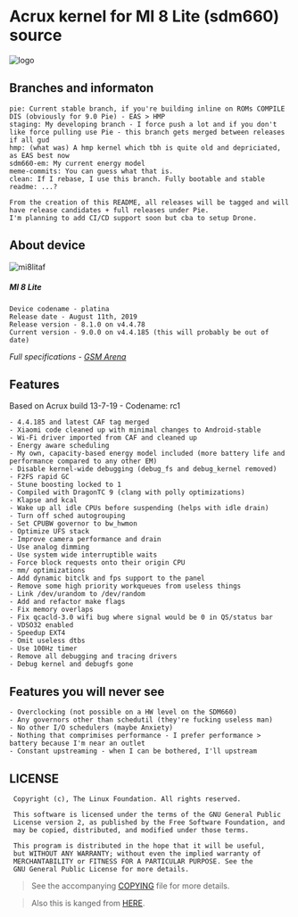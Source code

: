 # Acrux kernel for MI 8 Lite (sdm660) source

![logo](https://telegra.ph/file/d1db0b03507f710adc8c7.png)

## Branches and informaton
```
pie: Current stable branch, if you're building inline on ROMs COMPILE DIS (obviously for 9.0 Pie) - EAS > HMP
staging: My developing branch - I force push a lot and if you don't like force pulling use Pie - this branch gets merged between releases if all gud
hmp: (what was) A hmp kernel which tbh is quite old and depriciated, as EAS best now
sdm660-em: My current energy model
meme-commits: You can guess what that is.
clean: If I rebase, I use this branch. Fully bootable and stable
readme: ...?

From the creation of this README, all releases will be tagged and will have release candidates + full releases under Pie.
I'm planning to add CI/CD support soon but cba to setup Drone.
```

## About device
![mi8litaf](https://telegra.ph/file/9178a36968f4a20820c7a.jpg)

##### MI 8 Lite
```
Device codename - platina
Release date - August 11th, 2019
Release version - 8.1.0 on v4.4.78
Current version - 9.0.0 on v4.4.185 (this will probably be out of date)
```
*Full specifications - [GSM Arena](https://www.gsmarena.com/xiaomi_mi_8_lite-9329.php)*

## Features
Based on Acrux build 13-7-19 - Codename: rc1
```
- 4.4.185 and latest CAF tag merged
- Xiaomi code cleaned up with minimal changes to Android-stable
- Wi-Fi driver imported from CAF and cleaned up
- Energy aware scheduling
- My own, capacity-based energy model included (more battery life and performance compared to any other EM)
- Disable kernel-wide debugging (debug_fs and debug_kernel removed)
- F2FS rapid GC 
- Stune boosting locked to 1
- Compiled with DragonTC 9 (clang with polly optimizations)
- Klapse and kcal
- Wake up all idle CPUs before suspending (helps with idle drain)
- Turn off sched autogrouping
- Set CPUBW governor to bw_hwmon
- Optimize UFS stack
- Improve camera performance and drain
- Use analog dimming
- Use system wide interruptible waits
- Force block requests onto their origin CPU
- mm/ optimizations
- Add dynamic bitclk and fps support to the panel
- Remove some high priority workqueues from useless things
- Link /dev/urandom to /dev/random
- Add and refactor make flags
- Fix memory overlaps
- Fix qcacld-3.0 wifi bug where signal would be 0 in QS/status bar
- VDSO32 enabled
- Speedup EXT4
- Omit useless dtbs
- Use 100Hz timer
- Remove all debugging and tracing drivers
- Debug kernel and debugfs gone
```

## Features you will never see
```
- Overclocking (not possible on a HW level on the SDM660)
- Any governors other than schedutil (they're fucking useless man)
- No other I/O schedulers (maybe Anxiety)
- Nothing that comprimises performance - I prefer performance > battery because I'm near an outlet
- Constant upstreaming - when I can be bothered, I'll upstream
```

## LICENSE
```
 Copyright (c), The Linux Foundation. All rights reserved.
 
 This software is licensed under the terms of the GNU General Public
 License version 2, as published by the Free Software Foundation, and
 may be copied, distributed, and modified under those terms.
 
 This program is distributed in the hope that it will be useful,
 but WITHOUT ANY WARRANTY; without even the implied warranty of
 MERCHANTABILITY or FITNESS FOR A PARTICULAR PURPOSE. See the
 GNU General Public License for more details.
```
> See the accompanying [COPYING](https://github.com/whoknowswhoiam/weebmsm8998-pie/blob/9.0/COPYING) file for more details.

> Also this is kanged from [HERE](https://github.com/whoknowswhoiam/weebmsm8998-pie/blob/README/README.md).
